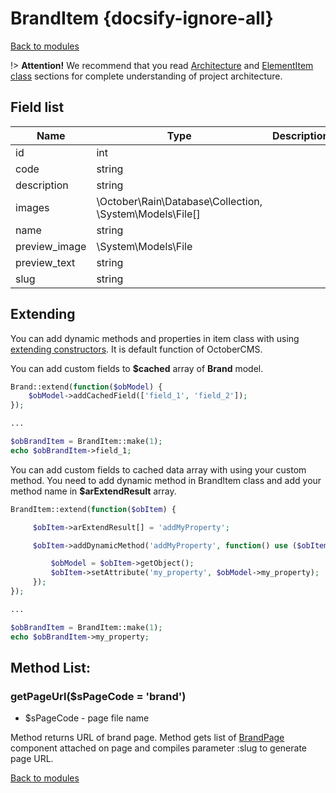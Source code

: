 # BrandItem {docsify-ignore-all}

[Back to modules](modules/home.md)

!> **Attention!**  We recommend that you read [Architecture](home.md#architecture) and [ElementItem class](item-class/item-class.md) sections for complete understanding of  project architecture.

## Field list

|  Name | Type | Description |
|-------|------|--------|
|id|int|
|code|string|
|description|string|
|images|\October\Rain\Database\Collection, \System\Models\File[]|
|name|string|
|preview_image|\System\Models\File|
|preview_text|string|
|slug|string|

## Extending

You can add dynamic methods and properties in item class with using [extending constructors](http://octobercms.com/docs/services/behaviors#constructor-extension).
It is default function of OctoberCMS.

You can add custom fields to **$cached** array of **Brand** model.
```php
Brand::extend(function($obModel) {
    $obModel->addCachedField(['field_1', 'field_2']);
});

...

$obBrandItem = BrandItem::make(1);
echo $obBrandItem->field_1;
```

You can add custom fields to cached data array with using your custom method.
You need to add dynamic method in BrandItem class and add your method name in **$arExtendResult** array.
```php
BrandItem::extend(function($obItem) {

     $obItem->arExtendResult[] = 'addMyProperty';

     $obItem->addDynamicMethod('addMyProperty', function() use ($obItem) {

         $obModel = $obItem->getObject();
         $obItem->setAttribute('my_property', $obModel->my_property);
     });
});

...

$obBrandItem = BrandItem::make(1);
echo $obBrandItem->my_property;
```

## Method List:

### getPageUrl($sPageCode = 'brand')
  * $sPageCode - page file name

Method returns URL of brand page.
Method gets list of [BrandPage](modules/brand/component/brand-page/brand-page.md) component attached on page and compiles parameter :slug to generate page URL.

[Back to modules](modules/home.md)